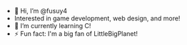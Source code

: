 - 👋 Hi, I’m @fusuy4
- Interested in game development, web design, and more!
- 🌱 I’m currently learning C!
- ⚡ Fun fact: I'm a big fan of LittleBigPlanet!

<!---
fusuy4/fusuy4 is a ✨ special ✨ repository because its `README.md` (this file) appears on your GitHub profile.
You can click the Preview link to take a look at your changes.
--->
